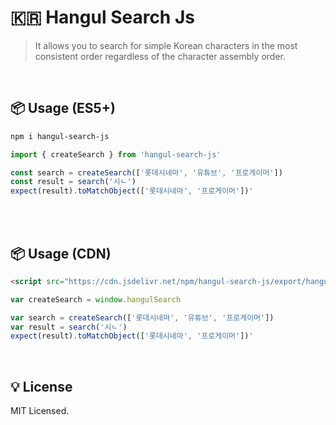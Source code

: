 # 🇰🇷 Hangul Search Js

> It allows you to search for simple Korean characters in the most consistent order regardless of the character assembly order.

<br/>

## 📦 Usage (ES5+)

```bash
npm i hangul-search-js
```

```ts
import { createSearch } from 'hangul-search-js'

const search = createSearch(['롯데시네마', '유튜브', '프로게이머'])
const result = search('시ㄴ')
expect(result).toMatchObject(['롯데시네마', '프로게이머'])'
```

<br/>

<br/>

## 📦 Usage (CDN)

```html
<script src="https://cdn.jsdelivr.net/npm/hangul-search-js/export/hangul-search.js"></script>
```
```js
var createSearch = window.hangulSearch

var search = createSearch(['롯데시네마', '유튜브', '프로게이머'])
var result = search('시ㄴ')
expect(result).toMatchObject(['롯데시네마', '프로게이머'])'
```

<br/>

## 💡 License

MIT Licensed.
